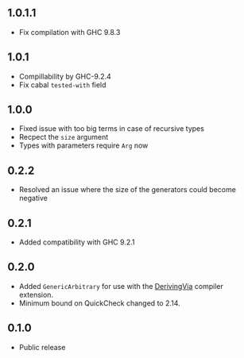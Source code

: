 1.0.1.1
-------

* Fix compilation with GHC 9.8.3

1.0.1
-----

* Compillability by GHC-9.2.4
* Fix cabal `tested-with` field

1.0.0
-----

* Fixed issue with too big terms in case of recursive types
* Recpect the `size` argument
* Types with parameters require `Arg` now

0.2.2
-----

* Resolved an issue where the size of the generators could become negative

0.2.1
-----

* Added compatibility with GHC 9.2.1

0.2.0
-----

* Added `GenericArbitrary` for use with the [DerivingVia](https://ghc.gitlab.haskell.org/ghc/doc/users_guide/exts/deriving_via.html) compiler extension.
* Minimum bound on QuickCheck changed to 2.14.

0.1.0
-----

* Public release
